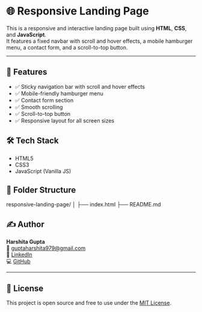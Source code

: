 # 🌐 Responsive Landing Page

This is a responsive and interactive landing page built using **HTML**, **CSS**, and **JavaScript**.  
It features a fixed navbar with scroll and hover effects, a mobile hamburger menu, a contact form, and a scroll-to-top button.

---

## 🚀 Features

- ✅ Sticky navigation bar with scroll and hover effects
- ✅ Mobile-friendly hamburger menu
- ✅ Contact form section
- ✅ Smooth scrolling
- ✅ Scroll-to-top button
- ✅ Responsive layout for all screen sizes


## 🛠️ Tech Stack

- HTML5
- CSS3
- JavaScript (Vanilla JS)


## 📁 Folder Structure

responsive-landing-page/
│
├── index.html
├── README.md



## ✍️ Author

**Harshita Gupta**  
📧 [guptaharshita979@gmail.com](mailto:guptaharshita979@gmail.com)  
🔗 [LinkedIn](https://linkedin.com/in/harshita-gupta-247774334)  
💻 [GitHub](https://github.com/Harshita2211)

---

## 📄 License

This project is open source and free to use under the [MIT License](LICENSE).
